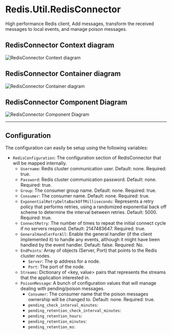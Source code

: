 # Redis.Util.RedisConnector
High performance Redis client, Add messages, transform the received messages to local events, and manage poison messages.

## RedisConnector Context diagram
![RedisConnector Context diagram](https://user-images.githubusercontent.com/43896049/150760902-8b84bf13-8ca8-4de2-b20e-f215f4fadc45.jpg)


## RedisConnector Container diagram
![RedisConnector Container diagram](https://user-images.githubusercontent.com/43896049/150774685-69a0e026-738f-453e-a5d4-3f075f027a40.jpg)

## RedisConnector Component Diagram
![RedisConnector Component Diagram](https://user-images.githubusercontent.com/43896049/150780733-cedcc8c3-f318-49eb-83b2-c01da129dc39.jpg)

---

## Configuration
The configuration can easily be setup using the following variables:
- `RedisConfiguration`: The configuration section of RedisConnector that will be mapped internally.
   - `Username`: Redis cluster communication user. Default: none. Required: true.
   - `Password`: Redis cluster communication password. Default: none. Required: true.
   - `Group`: The consumer group name. Default: none. Required: true.
   - `Consumer`: The consumer name. Default: none. Required: true.
   - `ExponentialRetryDeltaBackOffMilliseconds`: Represents a retry policy that performs retries, using a randomized exponential
      back off scheme to determine the interval between retries. Default: 5000. Required: true.
   - `ConnectRetry`: The number of times to repeat the initial connect cycle if no servers respond. Default: 2147483647. Required: true.
   - `GeneralHandlerForAll`: Enable the general handler (if the client implemented it) to handle any events, although it might have been handled by the event handler. Default:         false. Required: No.
   - `EndPoints`: Array of objects (Server, Port) that points to the Redis cluster nodes.
      - `Server`: The ip address for a node.
      - `Port`: The port of the node.
   - `Streams`: Dictionary of <key, value> pairs that represents the streams that the application interested in.
   - `PoisonMessage`: A bunch of configuration values that will manage dealing with pending/poison messages.
      - `Consumer`: The consumer name that the poison messages ownership will be changed to. Default: none. Required: true.
      - `pending_check_interval_minutes`:
      - `pending_retention_check_interval_minutes`: 
      - `pending_retention_hours`:
      - `pending_retention_minutes`:
      - `pending_retention_ms`:
